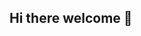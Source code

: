 ## Hi there welcome 👋

<!--
**AbigaelNgalu/AbigaelNgalu** is a ✨ _special_ ✨ repository because its `README.md` (this file) appears on your GitHub profile.

**AbigaelNgalu/AbigaelNgalu** is a ✨ _special_ ✨ repository because its `README.md` (this file) appears on your GitHub profile.



#- 🔭 Learning goal and interst

I’m currently interested in web designing. I look forward to be able to design Websites in future.

##- 🌱 I’m currently learning
I an currently learing about the programming technologies like Javascript and python.

###- 👯 Future Collorabation

-I’m looking to collaborate with my fellow programmers in the Computer programimming world.

####- 📫 How to reach me: 

-You can reach me via my Email address: abigaelngalu@gmail.com

#####- 😄 Pronouns: 
She/Her
######- ⚡ Fun fact: ...
I am interested in reaching novel and also travelling...
-->
